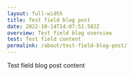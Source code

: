 ```yaml
---
layout: full-width
title: Test field blog post
date: 2022-10-14T14:07:51.582Z
overview: Test field blog overview
test: Test field content
permalink: /about/test-field-blog-post/
---
```

Test field blog post content